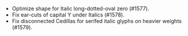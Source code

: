 * Optimize shape for Italic long-dotted-oval zero (#1577).
* Fix ear-cuts of capital Y under Italics (#1578).
* Fix disconnected Cedillas for serifed italic glyphs on heavier weights (#1579).

